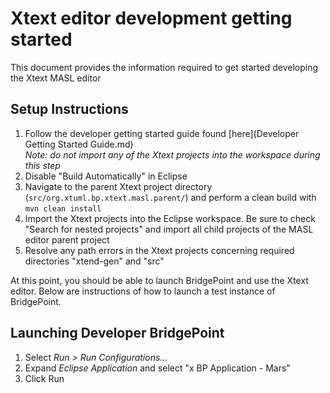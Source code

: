 Xtext editor development getting started
========================================

This document provides the information required to get started developing the
Xtext MASL editor

Setup Instructions
------------------

1. Follow the developer getting started guide found [here](Developer Getting Started Guide.md)  
    _Note: do not import any of the Xtext projects into the workspace during
    this step_  
2. Disable "Build Automatically" in Eclipse  
3. Navigate to the parent Xtext project directory
(`src/org.xtuml.bp.xtext.masl.parent/`) and perform a clean build with `mvn
clean install`  
4. Import the Xtext projects into the Eclipse workspace. Be sure to check
"Search for nested projects" and import all child projects of the MASL editor
parent project  
5. Resolve any path errors in the Xtext projects concerning required directories
"xtend-gen" and "src"  

At this point, you should be able to launch BridgePoint and use the Xtext
editor. Below are instructions of how to launch a test instance of BridgePoint.

Launching Developer BridgePoint
-------------------------------

1. Select _Run > Run Configurations..._  
2. Expand _Eclipse Application_ and select "x BP Application - Mars"  
3. Click Run  
